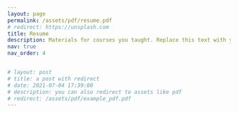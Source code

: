```yaml
---
layout: page
permalink: /assets/pdf/resume.pdf
# redirect: https://unsplash.com
title: Resume
description: Materials for courses you taught. Replace this text with your description.
nav: true
nav_order: 4


# layout: post
# title: a post with redirect
# date: 2021-07-04 17:39:00
# description: you can also redirect to assets like pdf
# redirect: /assets/pdf/example_pdf.pdf
---
```

